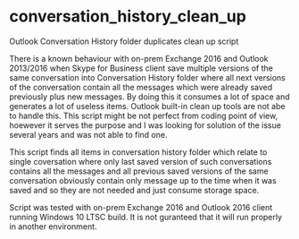 # conversation_history_clean_up
Outlook Conversation History folder duplicates clean up script

There is a known behaviour with on-prem Exchange 2016 and Outlook 2013/2016 when Skype for Business client save multiple versions of the same conversation into Conversation History folder where all next versions of the conversation contain all the messages which were already saved previously plus new messages. By doing this it consumes a lot of space and generates a lot of useless items. Outlook built-in clean up tools are not abe to handle this. This script might be not perfect from coding point of view, hoewever it serves the purpose and I was looking for solution of the issue several years and was not able to find one. 
 
This script finds all items in conversation history folder which relate to single coversation where only last saved version of such conversations
contains all the messages and all previous saved versions of the same conversation obviously contain only message up to the time when it was saved and so they
are not needed and just consume storage space.

Script was tested with on-prem Exchange 2016 and Outlook 2016 client running Windows 10 LTSC build. It is not guranteed that it will run properly in another environment. 
